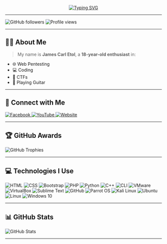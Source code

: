 <p align="center">
  <a href="https://git.io/typing-svg">
    <img src="http://readme-typing-svg.herokuapp.com?color=00F700&size=36&center=true&width=970&height=60&lines=Hello+there%2C+fellow+%3Chackers%2F%3E+and+%3Ccoderz%2F%3E!" alt="Typing SVG" />
  </a>
</p>

---

![GitHub followers](https://img.shields.io/github/followers/T3rr8us-P4nk?label=Followers&style=for-the-badge&logo=github)
![Profile views](https://komarev.com/ghpvc/?username=T3rr8us-P4nk&label=Profile%20views&color=0e75b6&style=for-the-badge)

---

## 👨‍💻 About Me

> My name is **James Carl Etol**, a **18-year-old enthusiast** in:
- 🌐 Web Pentesting
- 💻 Coding
- 🧠 CTFs
- 🎸 Playing Guitar

---

## 🔗 Connect with Me

<p align="left">
  <a href="https://www.facebook.com/T3rr8usP4nk">
    <img title="Facebook" src="https://img.shields.io/badge/Facebook-blue?style=for-the-badge&logo=facebook">
  </a>
  <a href="https://www.youtube.com/@imjcdev">
    <img title="YouTube" src="https://img.shields.io/badge/YouTube-red?style=for-the-badge&logo=youtube">
  </a>
  <a href="http://etoljamescarl.rf.gd/">
    <img title="Website" src="https://img.shields.io/badge/Website-Visit-blueviolet?style=for-the-badge&logo=google-chrome">
  </a>
</p>

---

## 🏆 GitHub Awards

![GitHub Trophies](https://github-profile-trophy.vercel.app/?username=T3rr8us-P4nk&theme=darkhub&row=2&column=3)

---

## 💻 Technologies I Use

<p align="left">
  <img src="https://img.icons8.com/color/48/html-5--v1.png" title="HTML"/>
  <img src="https://img.icons8.com/color/48/css3.png" title="CSS"/>
  <img src="https://img.icons8.com/color/48/bootstrap.png" title="Bootstrap"/>
  <img src="https://img.icons8.com/color/48/php.png" title="PHP"/>
  <img src="https://img.icons8.com/color/48/python.png" title="Python"/>
  <img src="https://img.icons8.com/color/48/c-plus-plus-logo.png" title="C++"/>
  <img src="https://img.icons8.com/doodle/48/console--v2.png" title="CLI"/>
  <img src="https://img.icons8.com/color/48/old-vmware-logo.png" title="VMware"/>
  <img src="https://img.icons8.com/color/48/virtualbox.png" title="VirtualBox"/>
  <img src="https://img.icons8.com/fluent/48/sublime-text.png" title="Sublime Text"/>
  <img src="https://img.icons8.com/fluent/48/github.png" title="GitHub"/>
  <img src="https://img.icons8.com/color/48/parrot.png" title="Parrot OS"/>
  <img src="https://img.icons8.com/color/48/kali-linux.png" title="Kali Linux"/>
  <img src="https://img.icons8.com/color/48/ubuntu.png" title="Ubuntu"/>
  <img src="https://img.icons8.com/color/48/linux.png" title="Linux"/>
  <img src="https://img.icons8.com/fluent/48/windows-10.png" title="Windows 10"/>
</p>

---

## 📊 GitHub Stats

<img src="https://github-readme-stats.vercel.app/api?username=T3rr8us-P4nk&show_icons=true&title_color=ffffff&icon_color=bb2acf&text_color=daf7dc&bg_color=151515" alt="GitHub Stats"/>

---

